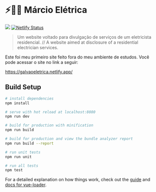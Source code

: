# ⚡🔌💡 Márcio Elétrica 

![](https://img.shields.io/badge/status-em%20desenvolvimento-success)
[![Netlify Status](https://api.netlify.com/api/v1/badges/c0c16989-1a63-48f3-b488-93919f863e40/deploy-status)](https://app.netlify.com/sites/galvaoeletrica/deploys)

> Um website voltado para divulgação de serviços de um eletricista residencial. // A website aimed at disclosure of a residential electrician services.

Este foi meu primeiro site feito fora do meu ambiente de estudos. Você pode acessar o site no link a seguir:

https://galvaoeletrica.netlify.app/

## Build Setup

``` bash
# install dependencies
npm install

# serve with hot reload at localhost:8080
npm run dev

# build for production with minification
npm run build

# build for production and view the bundle analyzer report
npm run build --report

# run unit tests
npm run unit

# run all tests
npm test
```

For a detailed explanation on how things work, check out the [guide](http://vuejs-templates.github.io/webpack/) and [docs for vue-loader](http://vuejs.github.io/vue-loader).
